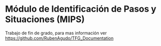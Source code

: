 Módulo de Identificación de Pasos y Situaciones (MIPS)
======================================================

Trabajo de fin de grado, para mas información ver https://github.com/RubenAgudo/TFG_Documentation
